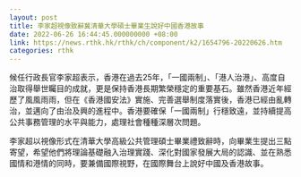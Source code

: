 ```yaml
---
layout: post
title: 李家超視像致辭冀清華大學碩士畢業生說好中國香港故事
date: 2022-06-26 16:44:45.000000000 +08:00
link: https://news.rthk.hk/rthk/ch/component/k2/1654796-20220626.htm
categories: rthk
---
```


候任行政長官李家超表示，香港在過去25年，「一國兩制」、「港人治港」、高度自治取得舉世矚目的成就，更是保持香港長期繁榮穩定的重要基石。雖然香港近年經歷了風風雨雨，但在《香港國安法》實施、完善選舉制度落實後，香港已經由亂轉治，並邁向了由治及興的進程中。香港要確保「一國兩制」行穩致遠，並持續提高公共事務管理的水平與能力，處理社會種種深層次問題。

李家超以視像形式在清華大學高級公共管理碩士畢業禮致辭時，向畢業生提出三點寄望，希望他們將理論基礎融入治理實踐、深化對國家發展大局的認識、並在熟悉國情和港情的同時，要兼備國際視野，在國際舞台上說好中國及香港故事。
